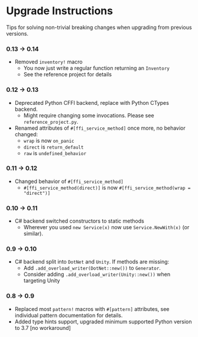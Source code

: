 

# Upgrade Instructions

Tips for solving non-trivial breaking changes when upgrading from previous versions.


### 0.13 → 0.14

- Removed `inventory!` macro
  - You now just write a regular function returning an `Inventory`
  - See the reference project for details 


### 0.12 → 0.13

- Deprecated Python CFFI backend, replace with Python CTypes backend. 
  - Might require changing some invocations. Please see `reference_project.py`. 
- Renamed attributes of `#[ffi_service_method]` once more, no behavior changed: 
  - `wrap` is now `on_panic`
  - `direct` is `return_default`
  - `raw` is `undefined_behavior`


### 0.11 → 0.12

- Changed behavior of `#[ffi_service_method]`
  - `#[ffi_service_method(direct)]` is now `#[ffi_service_method(wrap = "direct")]` 


### 0.10 → 0.11

- C# backend switched constructors to static methods
  - Wherever you used `new Service(x)` now use `Service.NewWith(x)` (or similar).


### 0.9 → 0.10

- C# backend split into `DotNet` and `Unity`. If methods are missing:
  - Add `.add_overload_writer(DotNet::new())` to `Generator`.
  - Consider adding `.add_overload_writer(Unity::new())` when targeting Unity


### 0.8 → 0.9

- Replaced most `pattern!` macros with `#[pattern]` attributes, see individual pattern documentation for details.
- Added type hints support, upgraded minimum supported Python version to 3.7 [no workaround]
